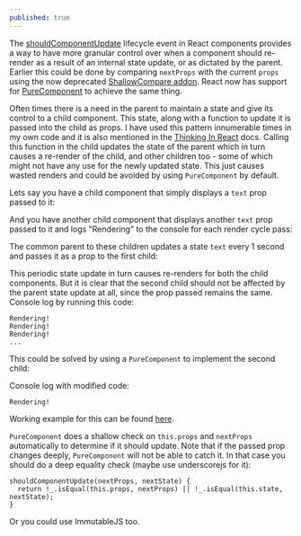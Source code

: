 ```yaml
---
published: true
---
```

The [shouldComponentUpdate](https://facebook.github.io/react/docs/react-component.html#shouldcomponentupdate) lifecycle event in React components provides a way to have more granular control over when a component should re-render as a result of an internal state update, or as dictated by the parent. Earlier this could be done by comparing `nextProps` with the current `props` using the now deprecated [ShallowCompare addon](https://facebook.github.io/react/docs/shallow-compare.html). React now has support for [PureComponent](https://facebook.github.io/react/docs/react-api.html#react.purecomponent) to achieve the same thing.

Often times there is a need in the parent to maintain a state and give its control to a child component. This state, along with a function to update it is passed into the child as props. I have used this pattern innumerable times in my own code and it is also mentioned in the [Thinking In React](https://facebook.github.io/react/docs/thinking-in-react.html#step-5-add-inverse-data-flow) docs. Calling this function in the child updates the state of the parent which in turn causes a re-render of the child, and other children too - some of which might not have any use for the newly updated state. This just causes wasted renders and could be avoided by using `PureComponent` by default.

Lets say you have a child component that simply displays a `text` prop passed to it:

<script src="https://gist.github.com/tocttou/65b78208a168a7f54aa2d888d70e3514.js"></script>

And you have another child component that displays another `text` prop passed to it and logs "Rendering" to the console for each render cycle pass:

<script src="https://gist.github.com/tocttou/42954e96f3eceec28a0b207927baabdd.js"></script>

The common parent to these children updates a state `text` every 1 second and passes it as a prop to the first child:

<script src="https://gist.github.com/tocttou/447eed019c83a5be8793ac9d04117488.js"></script>

This periodic state update in turn causes re-renders for both the child components. But it is clear that the second child should not be affected by the parent state update at all, since the prop passed remains the same. Console log by running this code:

```
Rendering!
Rendering!
Rendering!
...
```


This could be solved by using a `PureComponent` to implement the second child:

<script src="https://gist.github.com/tocttou/d283b67dc8d66704c3c737411e364557.js"></script>

Console log with modified code:

```
Rendering!
```


Working example for this can be found [here](https://www.webpackbin.com/bins/-KgDvo4EG5QTmFinbUlL).

`PureComponent` does a shallow check on `this.props` and `nextProps` automatically to determine if it should update. Note that if the passed prop changes deeply, `PureComponent` will not be able to catch it. In that case you should do a deep equality check (maybe use underscorejs for it):

```
shouldComponentUpdate(nextProps, nextState) {
  return !_.isEqual(this.props, nextProps) || !_.isEqual(this.state, nextState);
}
```


Or you could use ImmutableJS too.
